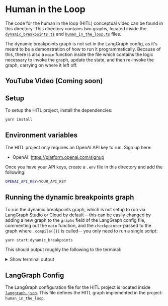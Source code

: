 # Human in the Loop

The code for the human in the loop (HITL) conceptual video can be found in this directory.
This directory contains two graphs, located inside the [`dynamic_breakpoints.ts`](./src/dynamic_breakpoints.ts) and [`human_in_the_loop.ts`](./src/human_in_the_loop.ts) files.

The dynamic breakpoints graph is not set in the LangGraph config, as it's meant to be a demonstration of how to run it programmatically.
Because of this, there is also a `main` function inside the file which contains the logic necessary to invoke the graph, update the state, and then re-invoke the graph, carrying on where it left off.

## YouTube Video (Coming soon)

## Setup

To setup the HITL project, install the dependencies:

```bash
yarn install
```

## Environment variables

The HITL project only requires an OpenAI API key to run. Sign up here:

- OpenAI: https://platform.openai.com/signup

Once you have your API keys, create a `.env` file in this directory and add the following:

```bash
OPENAI_API_KEY=YOUR_API_KEY
```

## Running the dynamic breakpoints graph

To run the dynamic breakpoints graph, which is not setup to run via LangGraph Studio or Cloud by default --this can be easily changed by adding a new graph to the `graphs` field of the LangGraph config file, commenting out the `main` function, and the `checkpointer` passed to the graph where `.compile({})` is called-- you only need to run a single script:

```bash
yarn start:dynamic_breakpoints
```

This should output roughly the following to the terminal:

<details>
<summary>Show terminal output</summary>

```txt
Event: agent


---INTERRUPTING GRAPH TO UPDATE STATE---


---refundAuthorized value before state update--- undefined
---refundAuthorized value after state update--- true

---CONTINUING GRAPH AFTER STATE UPDATE---


Event: tools
{ role: 'tool', content: 'Successfully processed refund for 123' }

Event: agent
{
  role: 'ai',
  content: 'Your refund for order no. 123 has been successfully processed. If you have any other questions or need further assistance, feel free to ask!'
}
```

</details>

## LangGraph Config

The LangGraph configuration file for the HITL project is located inside [`langgraph.json`](langgraph.json). This file defines the HITL graph implemented in the project: `human_in_the_loop`.
